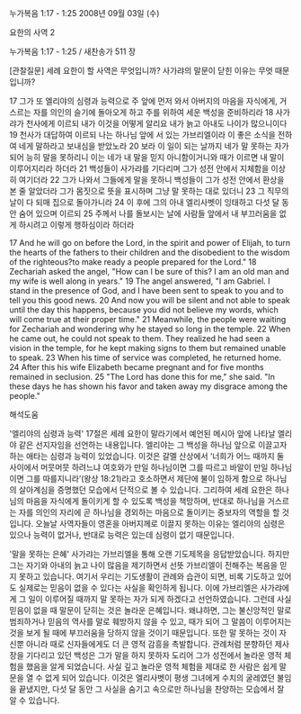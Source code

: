누가복음 1:17 - 1:25 
2008년 09월 03일 (수)

요한의 사역 2



누가복음 1:17 - 1:25 / 새찬송가 511 장


[관찰질문]
세례 요한이 할 사역은 무엇입니까? 
사가랴의 말문이 닫힌 이유는 무엇 때문입니까? 

17 그가 또 엘리야의 심령과 능력으로 주 앞에 먼저 와서 아버지의 마음을 자식에게, 거스르는 자를 의인의 슬기에 돌아오게 하고 주를 위하여 세운 백성을 준비하리라 
18 사가랴가 천사에게 이르되 내가 이것을 어떻게 알리요 내가 늙고 아내도 나이가 많으니이다 
19 천사가 대답하여 이르되 나는 하나님 앞에 서 있는 가브리엘이라 이 좋은 소식을 전하여 네게 말하라고 보내심을 받았노라 
20 보라 이 일이 되는 날까지 네가 말 못하는 자가 되어 능히 말을 못하리니 이는 네가 내 말을 믿지 아니함이거니와 때가 이르면 내 말이 이루어지리라 하더라 
21 백성들이 사가랴를 기다리며 그가 성전 안에서 지체함을 이상히 여기더라 
22 그가 나와서 그들에게 말을 못하니 백성들이 그가 성전 안에서 환상을 본 줄 알았더라 그가 몸짓으로 뜻을 표시하며 그냥 말 못하는 대로 있더니 
23 그 직무의 날이 다 되매 집으로 돌아가니라 
24 이 후에 그의 아내 엘리사벳이 잉태하고 다섯 달 동안 숨어 있으며 이르되 
25 주께서 나를 돌보시는 날에 사람들 앞에서 내 부끄러움을 없게 하시려고 이렇게 행하심이라 하더라

17 And he will go on before the Lord, in the spirit and power of Elijah, to turn the hearts of the fathers to their children and the disobedient to the wisdom of the righteous?to make ready a people prepared for the Lord." 
18 Zechariah asked the angel, "How can I be sure of this? I am an old man and my wife is well along in years." 
19 The angel answered, "I am Gabriel. I stand in the presence of God, and I have been sent to speak to you and to tell you this good news. 
20 And now you will be silent and not able to speak until the day this happens, because you did not believe my words, which will come true at their proper time." 
21 Meanwhile, the people were waiting for Zechariah and wondering why he stayed so long in the temple. 
22 When he came out, he could not speak to them. They realized he had seen a vision in the temple, for he kept making signs to them but remained unable to speak. 
23 When his time of service was completed, he returned home. 
24 After this his wife Elizabeth became pregnant and for five months remained in seclusion. 
25 "The Lord has done this for me," she said. "In these days he has shown his favor and taken away my disgrace among the people."

해석도움





'엘리야의 심령과 능력'
 17절은 세례 요한이 말라기에서 예언된 메시아 앞에 나타날 엘리야 같은 선지자임을 선언하는 내용입니다. 엘리야는 그 백성을 하나님 앞으로 이끌고자 하는 애타는 심령과 능력이 있었습니다. 이것은 갈멜 산상에서 ‘너희가 어느 때까지 둘 사이에서 머뭇머뭇 하려느냐 여호와가 만일 하나님이면 그를 따르고 바알이 만일 하나님이면 그를 따를지니라’(왕상 18:21)라고 호소하면서 제단에 불이 임하게 함으로 하나님의 살아계심을 증명했던 모습에서 단적으로 볼 수 있습니다. 그리하여 세례 요한은 하나님의 마음을 자식에게 돌이키게 할 수 있도록 백성을 책망하며, 반대로 하나님을 거스르는 자를 의인의 자리에 곧 하나님을 경외하는 마음으로 돌이키는 중보자의 역할을 할 것입니다. 오늘날 사역자들이 영혼을 아버지께로 이끌지 못하는 이유는 엘리야의 심령은 있으나 능력이 없거나, 반대로 능력은 있는데 심령이 없기 때문입니다. 

'말을 못하는 은혜'
 사가랴는 가브리엘을 통해 오랜 기도제목을 응답받았습니다. 하지만 그는 자기와 아내의 늙고 나이 많음을 제기하면서 선뜻 가브리엘이 전해주는 복음을 믿지 못하고 있습니다. 여기서 우리는 기도생활이 관례와 습관이 되면, 비록 기도하고 있어도 실제로는 믿음이 없을 수 있다는 사실을 확인하게 됩니다. 이에 가브리엘은 사가랴에게 그 일이 이루어질 때까지 말 못하는 자가 되게 하겠다고 선언하였습니다. 그런데 사실 믿음이 없을 때 말문이 닫히는 것은 놀라운 은혜입니다. 왜냐하면, 그는 불신앙적인 말로 범죄하거나 믿음의 역사를 말로 훼방하지 않을 수 있고, 때가 되어 그 말씀이 이루어지는 것을 보게 될 때에 부끄러움을 당하지 않을 것이기 때문입니다. 또한 말 못하는 것이 자신뿐 아니라 때로 신자들에게도 더 큰 영적 감흥을 촉발합니다. 관례처럼 분향하던 제사장을 기다리고 있던 백성은 그가 말을 하지 못하자 도리어 그가 성전에서 놀라운 영적 체험을 했음을 알게 되었습니다. 사실 깊고 놀라운 영적 체험을 제대로 한 사람은 쉽게 말문을 열 수 없게 되어 있습니다. 이것은 엘리사벳이 평생 그녀에게 수치의 굴레였던 불임을 끝냈지만, 다섯 달 동안 그 사실을 숨기고 속으로만 하나님을 찬양하는 모습에서 잘 알 수 있습니다.